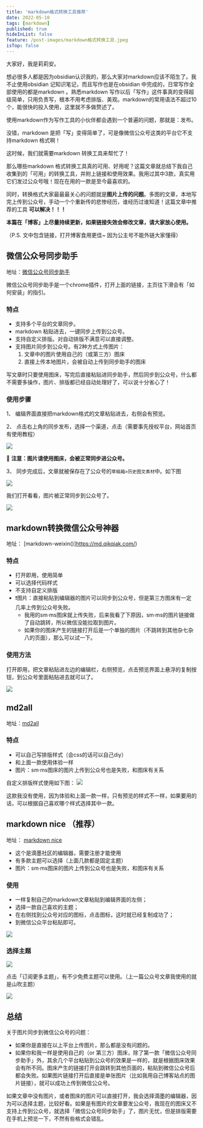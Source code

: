 ```yaml
---
title: 'markdown格式转换工具推荐'
date: 2022-05-10
tags: [markdown]
published: true
hideInList: false
feature: /post-images/markdown格式转换工具.jpeg
isTop: false
---
```


大家好，我是莉莉安。

想必很多人都是因为obsidian认识我的，那么大家对markdown应该不陌生了。我不止使用obsidian 记知识笔记，而且写作也是在obsidian 中完成的，日常写作全部使用的都是markdown 。熟悉markdown 写作以后「写作」这件事真的变得超级简单，只用负责写，根本不用考虑排版、美观。markdown的常用语法不超过10个，能很快的投入使用，这里就不多做赘述了。

使用markdown作为写作工具的小伙伴都会遇到一个普遍的问题，那就是：发布。

没错，markdown 是把「写」变得简单了，可是像微信公众号这类的平台它不支持markdown 格式啊！

这时候，我们就需要markdown 转换工具来帮忙了！

那么哪些markdown 格式转换工具真的可用、好用呢？这篇文章就总结下我自己收集到的「可用」的转换工具，并附上链接和使用效果。我用过其中3款，真实用它们发过公众号哦！现在在用的一款是至今最喜欢的。

同时，转换格式大家最最最关心的问题就是**图片上传的问题**。多图的文章，本地写完上传到公众号，手动一个个重新传的悲惨经历，谁经历过谁知道！这篇文章中推荐的工具 **可以解决！！！**

**本篇在「博客」上尽量持续更新，如果链接失效会修改文章，请大家放心使用。**

（P.S. 文中包含链接，打开博客食用更佳~ 因为公主号不能外链大家懂得）

## 微信公众号同步助手

地址：[微信公众号同步助手](https://www.wechatsync.com/)

微信公众号同步助手是一个chrome插件，打开上面的链接，主页往下滑会有「如何安装」的指引。

### 特点

- 支持多个平台的文章同步。
- markdown 粘贴进去，一键同步上传到公众号。
- 支持自定义排版。对自动排版不满意可以直接调整。
- 支持图片同步到公众号。有2种方式上传图片：
	1. 文章中的图片使用自己的（或第三方）图床
	2. 直接上传本地图片，会被自动上传到同步助手的图床

写文章时只要使用图床，写完后直接粘贴进同步助手，然后同步到公众号，什么都不需要多操作，图片、排版都已经自动处理好了，可以说十分省心了！

### 使用步骤


1、 编辑界面直接把markdown格式的文章粘贴进去，右侧会有预览。

2、 点击右上角的同步发布，选择一个渠道，点击（需要事先授权平台，网站首页有使用教程）

![](https://s2.loli.net/2022/05/10/VmXOtzDSHLkQxR2.png)

📢 **注意：图片请使用图床，会被正常同步进公众号。**



3、 同步完成后，文章就被保存在了公众号的`草稿箱>历史图文素材`中。如下图


![](https://s2.loli.net/2022/05/10/9GLncyuQ4wgXM8b.png)

我们打开看看，图片被正常同步到公众号了。

![](https://s2.loli.net/2022/05/10/5ipxZ4S7VBPo1t9.png)


## markdown转换微信公众号神器

地址： [markdown-weixin()]https://md.qikqiak.com/)

### 特点

- 打开即用，使用简单 
- 可以选择代码样式
- 不支持自定义排版
- ❗️图片：直接粘贴到编辑器的图片可以同步到公众号，但是第三方图床有一定几率上传到公众号失败。
	- 我用的sm·ms图床就上传失败，后来我看了下原因，sm·ms的图片链接做了自动跳转，所以微信没能拉取到图片。
	- 如果你的图床产生的链接打开后是一个单独的图片（不跳转到其他杂七杂八的页面），那么可以试一下。

### 使用方法

打开即用，把文章粘贴进左边的编辑栏，右侧预览，点击预览界面上悬浮的复制按钮，到公众号里面粘贴进去就可以了。

![](https://s2.loli.net/2022/05/10/DiGYUPNnO6SXdv2.png)



## md2all

地址：[md2all](http://md.aclickall.com)

### 特点

- 可以自己写排版样式（会css的话可以自己diy）
- 和上面一款使用体验一样
- 图片：sm·ms图床的图片上传到公众号也是失败，和图床有关系

自定义排版样式使用如下图：
![](https://s2.loli.net/2022/05/10/K2DpZriF6bfj7SW.png)

这款我没有使用，因为体验和上面一款一样，只有预览的样式不一样，如果要用的话，可以根据自己喜欢哪个样式选择其中一款。

## markdown nice （推荐）

地址： [markdown nice](https://editor.mdnice.com/)

- 这个是滴墨社区的编辑器，需要注册才能使用
- 有多款主题可以选择（上面几款都是固定主题）
- 图片：sm·ms图床的图片上传到公众号也是失败，和图床有关系

### 使用

- 一样复制自己的markdown文章粘贴到编辑界面的左侧；
- 选择一款自己喜欢的主题；
- 在右侧找到公众号对应的图标，点击图标，这时就已经复制成功了；
- 到微信公众平台粘贴即可。

![](https://s2.loli.net/2022/05/10/rmzfNCaHP4JRkBY.png)


### 选择主题

![](https://s2.loli.net/2022/05/10/oDeG1wQsKHIBvxb.png)

点击「订阅更多主题」，有不少免费主题可以使用。（上一篇公众号文章我使用的就是山吹主题）

![](https://s2.loli.net/2022/05/10/L1Rpvoc4EfCG37X.png)



## 总结

关于图片同步到微信公众号的问题：
- 如果你是直接在以上平台上传图片，那么都是没有问题的。
- 如果你和我一样是使用自己的（or 第三方）图床，除了第一款「微信公众号同步助手」外，其余几个平台粘贴到公众号的效果是一样的，就是根据图床效果会有所不同。图床产生的链接打开会跳转到其他页面的，粘贴到微信公众号后都会失败。如果图片链接打开后直接是单张图片（比如我用自己博客站点的图片链接），就可以成功上传到微信公众号。

如果文章中没有图片，或者图床的图片可以直接打开，我会选择滴墨的编辑器，因为可以选择主题，比较好看。如果是有图片的文章要发公众号，我现在的图床又不支持上传到公众号，就选择「微信公众号同步助手」了，图片无忧，但是排版需要在手机上预览一下，不然有些格式会错乱。